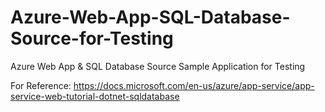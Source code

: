 # Azure-Web-App-SQL-Database-Source-for-Testing
Azure Web App &amp; SQL Database Source Sample Application for Testing

For Reference: https://docs.microsoft.com/en-us/azure/app-service/app-service-web-tutorial-dotnet-sqldatabase
